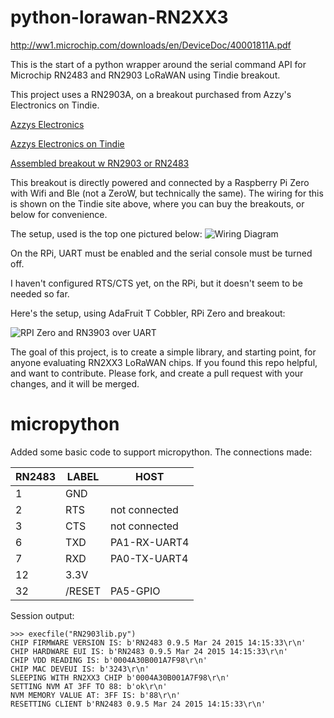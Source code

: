 # python-lorawan-RN2XX3

http://ww1.microchip.com/downloads/en/DeviceDoc/40001811A.pdf

This is the start of a python wrapper around the serial command API for Microchip RN2483 and RN2903 LoRaWAN using Tindie breakout.

This project uses a RN2903A, on a breakout purchased from Azzy's Electronics on Tindie.

[Azzys Electronics](http://drazzy.com/e/)

[Azzys Electronics on Tindie](https://www.tindie.com/stores/DrAzzy/)

[Assembled breakout w RN2903 or RN2483](https://www.tindie.com/products/DrAzzy/lorawan-rn2483rn2903-breakout-board-assembled/)

This breakout is directly powered and connected by a Raspberry Pi Zero with Wifi and Ble (not a ZeroW, but technically the same).  The wiring for this is shown on the Tindie site above, where you can buy the breakouts, or below for convenience.

The setup, used is the top one pictured below:
![Wiring Diagram](http://drazzy.com/e/products/img/RN2483diagram2.jpg)


On the RPi, UART must be enabled and the serial console must be turned off. 

I haven't configured RTS/CTS yet, on the RPi, but it doesn't seem to be needed so far.

Here's the setup, using AdaFruit T Cobbler, RPi Zero and breakout:

![RPI Zero and RN3903 over UART](https://github.com/miguellan/python-lorawan-RN2XX3/blob/master/RN2903.jpg?raw=true)

The goal of this project, is to create a simple library, and starting point, for anyone evaluating RN2XX3 LoRaWAN chips.  If you found this repo helpful, and want to contribute.  Please fork, and create a pull request with your changes, and it will be merged.

# micropython
Added some basic code to support micropython. The connections made:

RN2483 | LABEL | HOST 
 --- | --- | ---
1 | GND
2 | RTS | not connected
3 | CTS | not connected
6 | TXD | PA1-RX-UART4
7 | RXD | PA0-TX-UART4
12| 3.3V|
32|/RESET| PA5-GPIO

Session output:
```
>>> execfile("RN2903lib.py")
CHIP FIRMWARE VERSION IS: b'RN2483 0.9.5 Mar 24 2015 14:15:33\r\n'
CHIP HARDWARE EUI IS: b'RN2483 0.9.5 Mar 24 2015 14:15:33\r\n'
CHIP VDD READING IS: b'0004A30B001A7F98\r\n'
CHIP MAC DEVEUI IS: b'3243\r\n'
SLEEPING WITH RN2XX3 CHIP b'0004A30B001A7F98\r\n'
SETTING NVM AT 3FF TO 88: b'ok\r\n'
NVM MEMORY VALUE AT: 3FF IS: b'88\r\n'
RESETTING CLIENT b'RN2483 0.9.5 Mar 24 2015 14:15:33\r\n'
```
